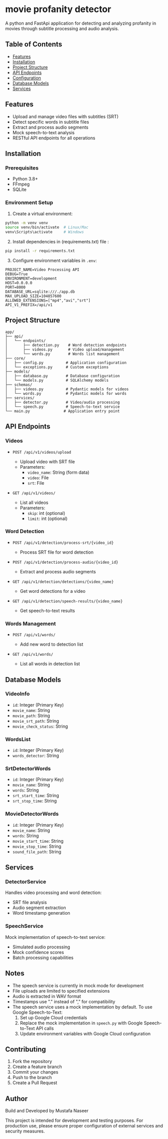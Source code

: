 # movie profanity detector

A python and FastApi application for detecting and analyzing profanity in movies through subtitle processing and audio analysis.

## Table of Contents
- [Features](#features)
- [Installation](#installation)
- [Project Structure](#project-structure)
- [API Endpoints](#api-endpoints)
- [Configuration](#configuration)
- [Database Models](#database-models)
- [Services](#services)

## Features
- Upload and manage video files with subtitles (SRT)
- Detect specific words in subtitle files
- Extract and process audio segments
- Mock speech-to-text analysis
- RESTful API endpoints for all operations

## Installation

### Prerequisites
- Python 3.8+
- FFmpeg
- SQLite

### Environment Setup
1. Create a virtual environment:
```bash
python -m venv venv
source venv/bin/activate  # Linux/Mac
venv\Scripts\activate     # Windows
```

2. Install dependencies in (requirements.txt) file :
```bash
pip install -r requirements.txt 
```

3. Configure environment variables in `.env`:
```env
PROJECT_NAME=Video Processing API
DEBUG=True
ENVIRONMENT=development
HOST=0.0.0.0
PORT=8000
DATABASE_URL=sqlite:///./app.db
MAX_UPLOAD_SIZE=104857600
ALLOWED_EXTENSIONS=["mp4","avi","srt"]
API_V1_PREFIX=/api/v1
```

## Project Structure
```
app/
├── api/
│   └── endpoints/
│       ├── detection.py    # Word detection endpoints
│       ├── videos.py       # Video upload/management
│       └── words.py        # Words list management
├── core/
│   ├── config.py          # Application configuration
│   └── exceptions.py      # Custom exceptions
├── models/
│   ├── database.py        # Database configuration
│   └── models.py          # SQLAlchemy models
├── schemas/
│   ├── videos.py          # Pydantic models for videos
│   └── words.py           # Pydantic models for words
├── services/
│   ├── detector.py        # Video/audio processing
│   └── speech.py          # Speech-to-text service
└── main.py               # Application entry point
```

## API Endpoints

### Videos
- `POST /api/v1/videos/upload`
  - Upload video with SRT file
  - Parameters:
    - `video_name`: String (form data)
    - `video`: File
    - `srt`: File
  
- `GET /api/v1/videos/`
  - List all videos
  - Parameters:
    - `skip`: int (optional)
    - `limit`: int (optional)

### Word Detection
- `POST /api/v1/detection/process-srt/{video_id}`
  - Process SRT file for word detection
  
- `POST /api/v1/detection/process-audio/{video_id}`
  - Extract and process audio segments
  
- `GET /api/v1/detection/detections/{video_name}`
  - Get word detections for a video
  
- `GET /api/v1/detection/speech-results/{video_name}`
  - Get speech-to-text results

### Words Management
- `POST /api/v1/words/`
  - Add new word to detection list
  
- `GET /api/v1/words/`
  - List all words in detection list

## Database Models

### VideoInfo
- `id`: Integer (Primary Key)
- `movie_name`: String
- `movie_path`: String
- `movie_srt_path`: String
- `movie_check_status`: String

### WordsList
- `id`: Integer (Primary Key)
- `words_detector`: String

### SrtDetectorWords
- `id`: Integer (Primary Key)
- `movie_name`: String
- `words`: String
- `srt_start_time`: String
- `srt_stop_time`: String

### MovieDetectorWords
- `id`: Integer (Primary Key)
- `movie_name`: String
- `words`: String
- `movie_start_time`: String
- `movie_stop_time`: String
- `sound_file_path`: String

## Services

### DetectorService
Handles video processing and word detection:
- SRT file analysis
- Audio segment extraction
- Word timestamp generation

### SpeechService
Mock implementation of speech-to-text service:
- Simulated audio processing
- Mock confidence scores
- Batch processing capabilities

## Notes
- The speech service is currently in mock mode for development
- File uploads are limited to specified extensions
- Audio is extracted in WAV format
- Timestamps use "." instead of "," for compatibility
- The speech service uses a mock implementation by default. To use Google Speech-to-Text:
  1. Set up Google Cloud credentials
  2. Replace the mock implementation in `speech.py` with Google Speech-to-Text API calls
  3. Update environment variables with Google Cloud configuration

## Contributing

1. Fork the repository
2. Create a feature branch
3. Commit your changes
4. Push to the branch
5. Create a Pull Request

## Author
Build and Developed by Mustafa Naseer

This project is intended for development and testing purposes. For production use, please ensure proper configuration of external services and security measures.
